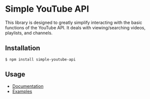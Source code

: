 # Simple YouTube API
This library is designed to greatly simplify interacting with the basic functions of the YouTube API.
It deals with viewing/searching videos, playlists, and channels.

## Installation
    $ npm install simple-youtube-api

## Usage
- [Documentation](https://Hyper-Coder.github.io/simple-youtube-api/2.0.0/)
- [Examples](https://github.com/Hyper-Coder/simple-youtube-api/tree/master/examples)
